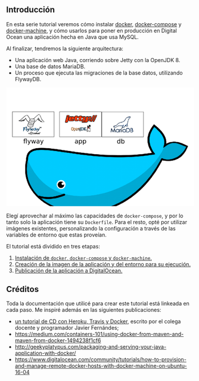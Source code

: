 ## Introducción

En esta serie tutorial veremos cómo instalar [docker](https://www.docker.com/), [docker-compose](https://docs.docker.com/compose/) y [docker-machine](https://docs.docker.com/machine/), y cómo usarlos para poner en producción en Digital Ocean una aplicación hecha en Java que usa MySQL.

Al finalizar, tendremos la siguiente arquitectura:

* Una aplicación web Java, corriendo sobre Jetty con la OpenJDK 8.
* Una base de datos MariaDB.
* Un proceso que ejecuta las migraciones de la base datos, utilizando FlywayDB.

![Arquitectura](assets/arquitectura.png)

Elegí aprovechar al máximo las capacidades de `docker-compose`, y por lo tanto solo la aplicación tiene su `Dockerfile`. Para el resto, opté por utilizar imágenes existentes, personalizando la configuración a través de las variables de entorno que estas proveían.

El tutorial está dividido en tres etapas:
1. [Instalación de `docker`, `docker-compose` y `docker-machine`.](1-instalacion.md)
1. [Creación de la imagen de la aplicación y del entorno para su ejecución.](2-configuracion.md)
1. [Publicación de la aplicación a DigitalOcean.](3-publicacion.md)

## Créditos

Toda la documentación que utilicé para crear este tutorial está linkeada en cada paso. Me inspiré además en las siguientes publicaciones:
* [un tutorial de CD con Heroku, Travis y Docker](https://medium.com/@javierfernandes/continuous-deployment-con-docker-travis-heroku-c24042fb830b), escrito por el colega docente y programador Javier Fernándes;
* https://medium.com/containers-101/using-docker-from-maven-and-maven-from-docker-1494238f1cf6
* http://geekyplatypus.com/packaging-and-serving-your-java-application-with-docker/
* https://www.digitalocean.com/community/tutorials/how-to-provision-and-manage-remote-docker-hosts-with-docker-machine-on-ubuntu-16-04
